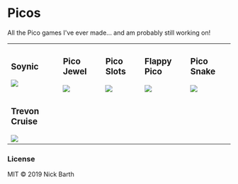 # Picos
All the Pico games I've ever made... and am probably still working on!

<table>
  <tr>
    <td>
      <h3>Soynic</h3>
      <a href="https://www.lexaloffle.com/bbs/?tid=32820"><img src="https://www.lexaloffle.com/bbs/thumbs/pico8_soynic-7.png"></a>
    </td><td>
      <h3>Pico Jewel</h3>
      <a href="https://www.lexaloffle.com/bbs/?pid=54318"><img src="https://www.lexaloffle.com/bbs/thumbs/pico54317.png"></a>
    </td><td>
      <h3>Pico Slots</h3>
      <a href="https://www.lexaloffle.com/bbs/?tid=31535"><img src="https://www.lexaloffle.com/bbs/thumbs/pico54310.png"></a>
    </td><td>
      <h3>Flappy Pico</h3>
      <a href="https://www.lexaloffle.com/bbs/?tid=36055"><img src="https://www.lexaloffle.com/bbs/thumbs/pico8_flappy_pico-0.png"></a>
    </td><td>
      <h3>Pico Snake</h3>
      <a href="https://www.lexaloffle.com/bbs/?tid=40634"><img src="https://www.lexaloffle.com/bbs/thumbs/pico8_picosnake-1.png"></a>
    </td>
  </tr>
  <tr>
    <td>
      <h3>Trevon Cruise</h3>
      <a href="https://www.lexaloffle.com/bbs/?tid=40648"><img src="https://www.lexaloffle.com/bbs/thumbs/pico8_trevon_cruise-0.png"></a>
    </td>
  </tr>
</table>

### License
MIT &copy; 2019 Nick Barth
